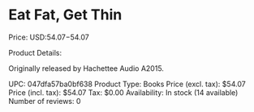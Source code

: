 # Eat Fat, Get Thin

Price: USD:$54.07-$54.07

Product Details:

Originally released by Hachettee Audio A2015.

UPC: 047dfa57ba0bf638
Product Type: Books
Price (excl. tax): $54.07
Price (incl. tax): $54.07
Tax: $0.00
Availability: In stock (14 available)
Number of reviews: 0